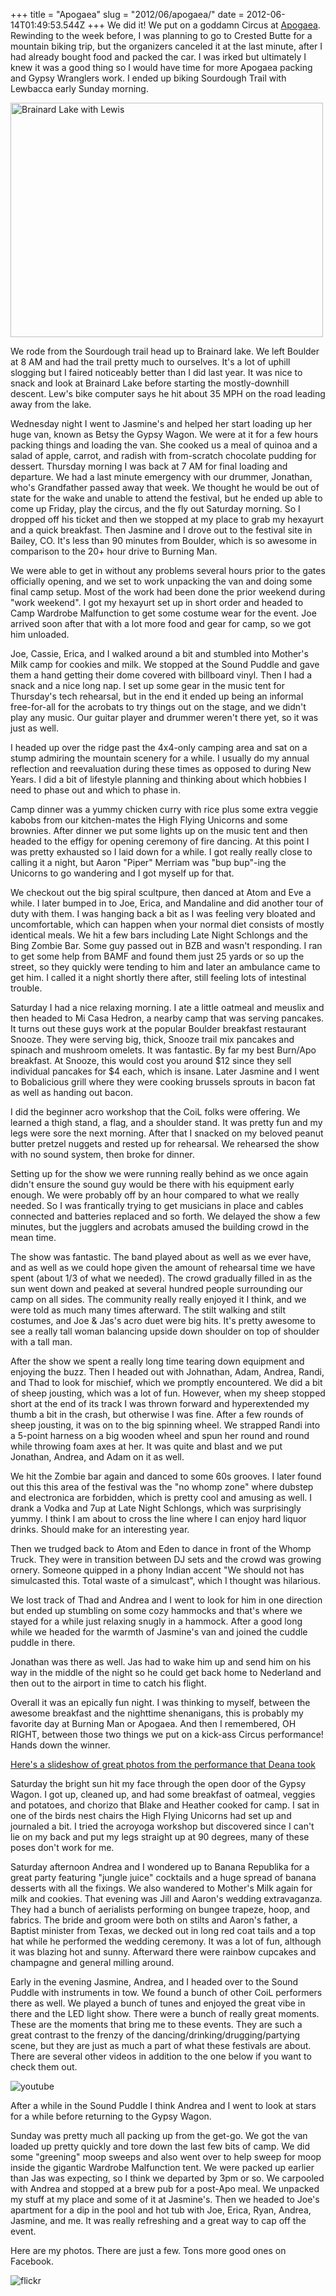 +++
title = "Apogaea"
slug = "2012/06/apogaea/"
date = 2012-06-14T01:49:53.544Z
+++
We did it! We put on a goddamn Circus at [Apogaea](http://apogaea.com/). Rewinding to the week before, I was planning to go to Crested Butte for a mountain biking trip, but the organizers canceled it at the last minute, after I had already bought food and packed the car. I was irked but ultimately I knew it was a good thing so I would have time for more Apogaea packing and Gypsy Wranglers work. I ended up biking Sourdough Trail with Lewbacca early Sunday morning.

<a href="http://www.flickr.com/photos/88096431@N00/7367614818/" title="Brainard Lake with Lewis by Peter Lyons, on Flickr"><img src="http://farm8.staticflickr.com/7216/7367614818_93737bdccf.jpg" width="500" height="375" alt="Brainard Lake with Lewis"></a>

We rode from the Sourdough trail head up to Brainard lake. We left Boulder at 8 AM and had the trail pretty much to ourselves. It's a lot of uphill slogging but I faired noticeably better than I did last year. It was nice to snack and look at Brainard Lake before starting the mostly-downhill descent. Lew's bike computer says he hit about 35 MPH on the road leading away from the lake.

Wednesday night I went to Jasmine's and helped her start loading up her huge van, known as Betsy the Gypsy Wagon. We were at it for a few hours packing things and loading the van. She cooked us a meal of quinoa and a salad of apple, carrot, and radish with from-scratch chocolate pudding for dessert. Thursday morning I was back at 7 AM for final loading and departure. We had a last minute emergency with our drummer, Jonathan, who's Grandfather passed away that week. We thought he would be out of state for the wake and unable to attend the festival, but he ended up able to come up Friday, play the circus, and the fly out Saturday morning. So I dropped off his ticket and then we stopped at my place to grab my hexayurt and a quick breakfast. Then Jasmine and I drove out to the festival site in Bailey, CO. It's less than 90 minutes from Boulder, which is so awesome in comparison to the 20+ hour drive to Burning Man.

We were able to get in without any problems several hours prior to the gates officially opening, and we set to work unpacking the van and doing some final camp setup. Most of the work had been done the prior weekend during "work weekend". I got my hexayurt set up in short order and headed to Camp Wardrobe Malfunction to get some costume wear for the event. Joe arrived soon after that with a lot more food and gear for camp, so we got him unloaded.

Joe, Cassie, Erica, and I walked around a bit and stumbled into Mother's Milk camp for cookies and milk. We stopped at the Sound Puddle and gave them a hand getting their dome covered with billboard vinyl. Then I had a snack and a nice long nap. I set up some gear in the music tent for Thursday's tech rehearsal, but in the end it ended up being an informal free-for-all for the acrobats to try things out on the stage, and we didn't play any music. Our guitar player and drummer weren't there yet, so it was just as well.

I headed up over the ridge past the 4x4-only camping area and sat on a stump admiring the mountain scenery for a while. I usually do my annual reflection and reevaluation during these times as opposed to during New Years. I did a bit of lifestyle planning and thinking about which hobbies I need to phase out and which to phase in.

Camp dinner was a yummy chicken curry with rice plus some extra veggie kabobs from our kitchen-mates the High Flying Unicorns and some brownies. After dinner we put some lights up on the music tent and then headed to the effigy for opening ceremony of fire dancing. At this point I was pretty exhausted so I laid down for a while. I got really really close to calling it a night, but Aaron "Piper" Merriam was "bup bup"-ing the Unicorns to go wandering and I got myself up for that.

We checkout out the big spiral scultpure, then danced at Atom and Eve a while. I later bumped in to Joe, Erica, and Mandaline and did another tour of duty with them. I was hanging back a bit as I was feeling very bloated and uncomfortable, which can happen when your normal diet consists of mostly identical meals. We hit a few bars including Late Night Schlongs and the Bing Zombie Bar. Some guy passed out in BZB and wasn't responding. I ran to get some help from BAMF and found them just 25 yards or so up the street, so they quickly were tending to him and later an ambulance came to get him. I called it a night shortly there after, still feeling lots of intestinal trouble.

Saturday I had a nice relaxing morning. I ate a little oatmeal and meuslix and then headed to Mi Casa Hedron, a nearby camp that was serving pancakes. It turns out these guys work at the popular Boulder breakfast restaurant Snooze. They were serving big, thick, Snooze trail mix pancakes and spinach and mushroom omelets. It was fantastic. By far my best Burn/Apo breakfast. At Snooze, this would cost you around $12 since they sell individual pancakes for $4 each, which is insane. Later Jasmine and I went to Bobalicious grill where they were cooking brussels sprouts in bacon fat as well as handing out bacon.

I did the beginner acro workshop that the CoiL folks were offering. We learned a thigh stand, a flag, and a shoulder stand. It was pretty fun and my legs were sore the next morning. After that I snacked on my beloved peanut butter pretzel nuggets and rested up for rehearsal. We rehearsed the show with no sound system, then broke for dinner.

Setting up for the show we were running really behind as we once again didn't ensure the sound guy would be there with his equipment early enough. We were probably off by an hour compared to what we really needed. So I was frantically trying to get musicians in place and cables connected and batteries replaced and so forth. We delayed the show a few minutes, but the jugglers and acrobats amused the building crowd in the mean time.

The show was fantastic. The band played about as well as we ever have, and as well as we could hope given the amount of rehearsal time we have spent (about 1/3 of what we needed). The crowd gradually filled in as the sun went down and peaked at several hundred people surrounding our camp on all sides. The community really really enjoyed it I think, and we were told as much many times afterward. The stilt walking and stilt costumes, and Joe & Jas's acro duet were big hits. It's pretty awesome to see a really tall woman balancing upside down shoulder on top of shoulder with a tall man.

After the show we spent a really long time tearing down equipment and enjoying the buzz. Then I headed out with Johnathan, Adam, Andrea, Randi, and Thad to look for mischief, which we promptly encountered. We did a bit of sheep jousting, which was a lot of fun. However, when my sheep stopped short at the end of its track I was thrown forward and hyperextended my thumb a bit in the crash, but otherwise I was fine. After a few rounds of sheep jousting, it was on to the big spinning wheel. We strapped Randi into a 5-point harness on a big wooden wheel and spun her round and round while throwing foam axes at her. It was quite and blast and we put Jonathan, Andrea, and Adam on it as well.

We hit the Zombie bar again and danced to some 60s grooves. I later found out this this area of the festival was the "no whomp zone" where dubstep and electronica are forbidden, which is pretty cool and amusing as well. I drank a Vodka and 7up at Late Night Schlongs, which was surprisingly yummy. I think I am about to cross the line where I can enjoy hard liquor drinks. Should make for an interesting year.

Then we trudged back to Atom and Eden to dance in front of the Whomp Truck. They were in transition between DJ sets and the crowd was growing ornery. Someone quipped in a phony Indian accent "We should not has simulcasted this. Total waste of a simulcast", which I thought was hilarious.

We lost track of Thad and Andrea and I went to look for him in one direction but ended up stumbling on some cozy hammocks and that's where we stayed for a while just relaxing snugly in a hammock. After a good long while we headed for the warmth of Jasmine's van and joined the cuddle puddle in there.

Jonathan was there as well. Jas had to wake him up and send him on his way in the middle of the night so he could get back home to Nederland and then out to the airport in time to catch his flight.

Overall it was an epically fun night. I was thinking to myself, between the awesome breakfast and the nighttime shenanigans, this is probably my favorite day at Burning Man or Apogaea. And then I remembered, OH RIGHT, between those two things we put on a kick-ass Circus performance! Hands down the winner.

[Here's a slideshow of great photos from the performance that Deana took](https://picasaweb.google.com/mapperjay/CoILPerformance?authkey=Gv1sRgCNzVjc6vzNvy-QE#slideshow/5753669131099545938)

Saturday the bright sun hit my face through the open door of the Gypsy Wagon. I got up, cleaned up, and had some breakfast of oatmeal, veggies and potatoes, and chorizo that Blake and Heather cooked for camp. I sat in one of the birds nest chairs the High Flying Unicorns had set up and journaled a bit. I tried the acroyoga workshop but discovered since I can't lie on my back and put my legs straight up at 90 degrees, many of these poses don't work for me.

Saturday afternoon Andrea and I wondered up to Banana Republika for a great party featuring "jungle juice" cocktails and a huge spread of banana desserts with all the fixings. We also wandered to Mother's Milk again for milk and cookies. That evening was Jill and Aaron's wedding extravaganza. They had a bunch of aerialists performing on bungee trapeze, hoop, and fabrics. The bride and groom were both on stilts and Aaron's father, a Baptist minister from Texas, we decked out in long red coat tails and a top hat while he performed the wedding ceremony. It was a lot of fun, although it was blazing hot and sunny. Afterward there were rainbow cupcakes and champagne and general milling around.

Early in the evening Jasmine, Andrea, and I headed over to the Sound Puddle with instruments in tow. We found a bunch of other CoiL performers there as well. We played a bunch of tunes and enjoyed the great vibe in there and the LED light show. There were a bunch of really great moments. These are the moments that bring me to these events. They are such a great contrast to the frenzy of the dancing/drinking/drugging/partying scene, but they are just as much a part of what these festivals are about. There are several other videos in addition to the one below if you want to check them out.

![youtube](https://www.youtube.com/embed/K27MA8v91D4)

After a while in the Sound Puddle I think Andrea and I went to look at stars for a while before returning to the Gypsy Wagon.

Sunday was pretty much all packing up from the get-go. We got the van loaded up pretty quickly and tore down the last few bits of camp. We did some "greening" moop sweeps and also went over to help sweep for moop inside the gigantic Wardrobe Malfunction tent. We were packed up earlier than Jas was expecting, so I think we departed by 3pm or so. We carpooled with Andrea and stopped at a brew pub for a post-Apo meal. We unpacked my stuff at my place and some of it at Jasmine's. Then we headed to Joe's apartment for a dip in the pool and hot tub with Joe, Erica, Ryan, Andrea, Jasmine, and me. It was really refreshing and a great way to cap off the event.

Here are my photos. There are just a few. Tons more good ones on Facebook.

![flickr](https://www.flickr.com/photos/88096431@N00/sets/72157630108856288/)
